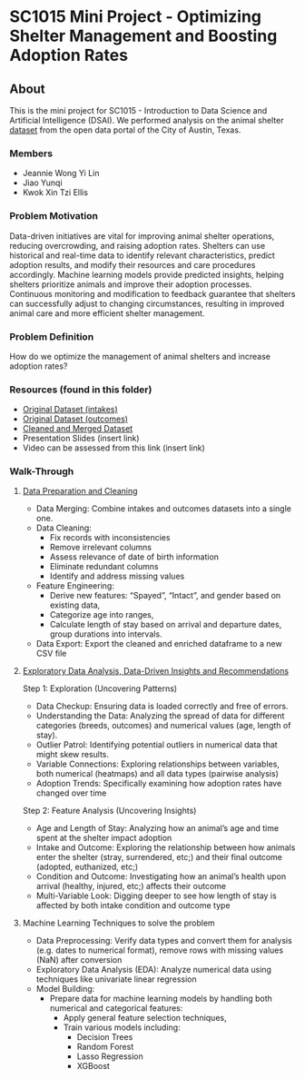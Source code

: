 # SC1015 Mini Project - Optimizing Shelter Management and Boosting Adoption Rates
## About

This is the mini project for SC1015 - Introduction to Data Science and Artificial Intelligence (DSAI). We performed analysis on the animal shelter  [dataset](https://data.austintexas.gov/Health-and-Community-Services/Austin-Animal-Center-Outcomes/9t4d-g238/about_data) from the open data portal of the City of Austin, Texas.  

### Members
- Jeannie Wong Yi Lin 
- Jiao Yunqi
- Kwok Xin Tzi Ellis

### Problem Motivation
Data-driven initiatives are vital for improving animal shelter operations, reducing overcrowding, and raising adoption rates. Shelters can use historical and real-time data to identify relevant characteristics, predict adoption results, and modify their resources and care procedures accordingly. Machine learning models provide predicted insights, helping shelters prioritize animals and improve their adoption processes. Continuous monitoring and modification to feedback guarantee that shelters can successfully adjust to changing circumstances, resulting in improved animal care and more efficient shelter management. 

### Problem Definition 
How do we optimize the management of animal shelters and increase adoption rates? 

### Resources (found in this folder) 
- [Original Dataset (intakes)](https://github.com/jwong002/sc1015project/blob/main/Austin_Animal_Center_Intakes_20240327.csv)
- [Original Dataset (outcomes)](https://github.com/jwong002/sc1015project/blob/main/Austin_Animal_Center_Outcomes_20240327.csv)
- [Cleaned and Merged Dataset](https://github.com/jwong002/sc1015project/blob/main/train_cleaned.csv)
- Presentation Slides (insert link)
- Video can be assessed from this link (insert link)

### Walk-Through

1. [Data Preparation and Cleaning](https://github.com/jwong002/sc1015project/blob/main/Data_Preparation_Cleaning.ipynb)
   
   - Data Merging: Combine intakes and outcomes datasets into a single one.
   - Data Cleaning: 
     - Fix records with inconsistencies
     - Remove irrelevant columns 
     - Assess relevance of date of birth information
     - Eliminate redundant columns
     - Identify and address missing values
   - Feature Engineering:
      - Derive new features: “Spayed”, “Intact”, and gender based on existing data,
      - Categorize age into ranges,
      - Calculate length of stay based on arrival and departure dates, group durations into intervals. 
   - Data Export: Export the cleaned and enriched dataframe to a new CSV file

2. [Exploratory Data Analysis, Data-Driven Insights and Recommendations](https://github.com/jwong002/sc1015project/blob/main/Exploratory_Data_Analysis.ipynb)

   Step 1: Exploration (Uncovering Patterns)
   - Data Checkup: Ensuring data is loaded correctly and free of errors. 
   - Understanding the Data: Analyzing the spread of data for different categories (breeds, outcomes) and numerical values (age, length of stay).
   - Outlier Patrol: Identifying potential outliers in numerical data that might skew results. 
   - Variable Connections: Exploring relationships between variables, both numerical (heatmaps) and all data types (pairwise analysis)
   - Adoption Trends: Specifically examining how adoption rates have changed over time 

   Step 2: Feature Analysis (Uncovering Insights)
   - Age and Length of Stay: Analyzing how an animal’s age and time spent at the shelter impact adoption
   - Intake and Outcome: Exploring the relationship between how animals enter the shelter (stray, surrendered, etc;) and their final outcome (adopted, euthanized, etc;)
   - Condition and Outcome: Investigating how an animal’s health upon arrival (healthy, injured, etc;) affects their outcome
   - Multi-Variable Look: Digging deeper to see how length of stay is affected by both intake condition and outcome type

3. Machine Learning Techniques to solve the problem
   - Data Preprocessing: 
   Verify data types and convert them for analysis (e.g. dates to numerical format),
   remove rows with missing values (NaN) after conversion 
   - Exploratory Data Analysis (EDA):
   Analyze numerical data using techniques like univariate linear regression  
   - Model Building:
      - Prepare data for machine learning models by handling both numerical and categorical features:
         - Apply general feature selection techniques,
         - Train various models including:  
              - Decision Trees
              - Random Forest 
              - Lasso Regression 
              - XGBoost 

 
